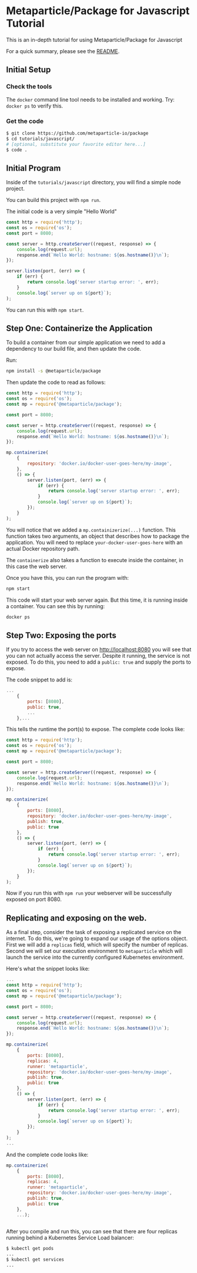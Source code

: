# Metaparticle/Package for Javascript Tutorial
This is an in-depth tutorial for using Metaparticle/Package for Javascript

For a quick summary, please see the [README](README.md).

## Initial Setup

### Check the tools
The `docker` command line tool needs to be installed and working. Try:
`docker ps` to verify this.

### Get the code
```sh
$ git clone https://github.com/metaparticle-io/package
$ cd tutorials/javascript/
# [optional, substitute your favorite editor here...]
$ code .
```

## Initial Program
Inside of the `tutorials/javascript` directory, you will find a simple node project.

You can build this project with `npm run`.

The initial code is a very simple "Hello World"

```javascript
const http = require('http');
const os = require('os');
const port = 8080;

const server = http.createServer((request, response) => {
	console.log(request.url);
	response.end(`Hello World: hostname: ${os.hostname()}\n`);
});

server.listen(port, (err) => {
	if (err) {
		return console.log('server startup error: ', err);
	}
	console.log(`server up on ${port}`);
);
```

You can run this with `npm start`.

## Step One: Containerize the Application
To build a container from our simple application we need to add a dependency to our
build file, and then update the code.

Run:
```sh
npm install -s @metaparticle/package
```

Then update the code to read as follows:

```javascript
const http = require('http');
const os = require('os');
const mp = require('@metaparticle/package');

const port = 8080;

const server = http.createServer((request, response) => {
	console.log(request.url);
	response.end(`Hello World: hostname: ${os.hostname()}\n`);
});

mp.containerize(
	{
		repository: 'docker.io/docker-user-goes-here/my-image',
	},
	() => {
		server.listen(port, (err) => {
			if (err) {
				return console.log('server startup error: ', err);
			}
			console.log(`server up on ${port}`);
		});
	}
);
```

You will notice that we added a `mp.containizerize(...)` function.
This function takes two arguments, an object that describes how
to package the application. You will need to replace `your-docker-user-goes-here`
with an actual Docker repository path.

The `containerize` also takes a function to execute inside the container, in this case
the web server.

Once you have this, you can run the program with:

```sh
npm start
```

This code will start your web server again. But this time, it is running
inside a container. You can see this by running:

```sh
docker ps
```

## Step Two: Exposing the ports
If you try to access the web server on [http://localhost:8080](http://localhost:8080) you
will see that you can not actually access the server. Despite it running, the service
is not exposed. To do this, you need to add a `public: true` and supply the ports to expose.

The code snippet to add is:

```javascript
...
	{
		ports: [8080],
        public: true,
        ...
	},...
```

This tells the runtime the port(s) to expose. The complete code looks like:

```javascript
const http = require('http');
const os = require('os');
const mp = require('@metaparticle/package');

const port = 8080;

const server = http.createServer((request, response) => {
	console.log(request.url);
	response.end(`Hello World: hostname: ${os.hostname()}\n`);
});

mp.containerize(
	{
		ports: [8080],
		repository: 'docker.io/docker-user-goes-here/my-image',
		publish: true,
		public: true
	},
	() => {
		server.listen(port, (err) => {
			if (err) {
				return console.log('server startup error: ', err);
			}
			console.log(`server up on ${port}`);
		});
	}
);
```

Now if you run this with `npm run` your webserver will be successfully exposed on port 8080.

## Replicating and exposing on the web.
As a final step, consider the task of exposing a replicated service on the internet.
To do this, we're going to expand our usage of the options object. First we will
add a `replicas` field, which will specify the number of replicas. Second we will
set our execution environment to `metaparticle` which will launch the service
into the currently configured Kubernetes environment.

Here's what the snippet looks like:

```javascript
...
const http = require('http');
const os = require('os');
const mp = require('@metaparticle/package');

const port = 8080;

const server = http.createServer((request, response) => {
	console.log(request.url);
	response.end(`Hello World: hostname: ${os.hostname()}\n`);
});

mp.containerize(
	{
        ports: [8080],
        replicas: 4,
		runner: 'metaparticle',
		repository: 'docker.io/docker-user-goes-here/my-image',
		publish: true,
		public: true
	},
	() => {
		server.listen(port, (err) => {
			if (err) {
				return console.log('server startup error: ', err);
			}
			console.log(`server up on ${port}`);
		});
	}
);
...
```

And the complete code looks like:
```javascript
mp.containerize(
	{
        ports: [8080],
        replicas: 4,
		runner: 'metaparticle',
		repository: 'docker.io/docker-user-goes-here/my-image',
		publish: true,
		public: true
	},
	...);
	
```

After you compile and run this, you can see that there are four replicas running behind a
Kubernetes Service Load balancer:

```sh
$ kubectl get pods
...
$ kubectl get services
...
```